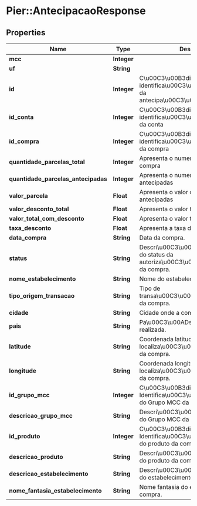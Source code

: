 # Pier::AntecipacaoResponse

## Properties
Name | Type | Description | Notes
------------ | ------------- | ------------- | -------------
**mcc** | **Integer** |  | [optional] 
**uf** | **String** |  | [optional] 
**id** | **Integer** | C\u00C3\u00B3digo de identifica\u00C3\u00A7\u00C3\u00A3o da antecipa\u00C3\u00A7\u00C3\u00A3o | [optional] 
**id_conta** | **Integer** | C\u00C3\u00B3digo de identifica\u00C3\u00A7\u00C3\u00A3o da conta | [optional] 
**id_compra** | **Integer** | C\u00C3\u00B3digo de identifica\u00C3\u00A7\u00C3\u00A3o da compra | [optional] 
**quantidade_parcelas_total** | **Integer** | Apresenta o numero total de parcelas da compra | [optional] 
**quantidade_parcelas_antecipadas** | **Integer** | Apresenta o numero de parcelas antecipadas | [optional] 
**valor_parcela** | **Float** | Apresenta o valor de cada parcela antecipadas | [optional] 
**valor_desconto_total** | **Float** | Apresenta o valor total do desconto | [optional] 
**valor_total_com_desconto** | **Float** | Apresenta o valor total com desconto | [optional] 
**taxa_desconto** | **Float** | Apresenta a taxa de desconto | [optional] 
**data_compra** | **String** | Data da compra. | [optional] 
**status** | **String** | Descri\u00C3\u00A7\u00C3\u00A3o do status da autoriza\u00C3\u00A7\u00C3\u00A3o da compra. | [optional] 
**nome_estabelecimento** | **String** | Nome do estabelecimento da compra. | [optional] 
**tipo_origem_transacao** | **String** | Tipo de transa\u00C3\u00A7\u00C3\u00A3o da compra. | [optional] 
**cidade** | **String** | Cidade onde a compra foi realizada. | [optional] 
**pais** | **String** | Pa\u00C3\u00ADs onde a compra foi realizada. | [optional] 
**latitude** | **String** | Coordenada latitudinal da localiza\u00C3\u00A7\u00C3\u00A3o da compra. | [optional] 
**longitude** | **String** | Coordenada longitudinal da localiza\u00C3\u00A7\u00C3\u00A3o da compra. | [optional] 
**id_grupo_mcc** | **Integer** | C\u00C3\u00B3digo de Identifica\u00C3\u00A7\u00C3\u00A3o do Grupo MCC da compra. | [optional] 
**descricao_grupo_mcc** | **String** | Descri\u00C3\u00A7\u00C3\u00A3o do Grupo MCC da compra. | [optional] 
**id_produto** | **Integer** | C\u00C3\u00B3digo de Identifica\u00C3\u00A7\u00C3\u00A3o do produto da compra. | [optional] 
**descricao_produto** | **String** | Descri\u00C3\u00A7\u00C3\u00A3o do produto da compra. | [optional] 
**descricao_estabelecimento** | **String** | Descri\u00C3\u00A7\u00C3\u00A3o do estabelecimento da compra. | [optional] 
**nome_fantasia_estabelecimento** | **String** | Nome fantasia do estabelecimento da compra. | [optional] 


